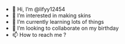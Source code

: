 - 👋 Hi, I’m @lifyy12454
- 👀 I’m interested in making skins
- 🌱 I’m currently learning lots of things
- 💞️ I’m looking to collaborate on my birthday
- 📫 How to reach me ?

<!---
lifyy12454/lifyy12454 is a ✨ special ✨ repository because its `README.md` (this file) appears on your GitHub profile.
You can click the Preview link to take a look at your changes.
--->
